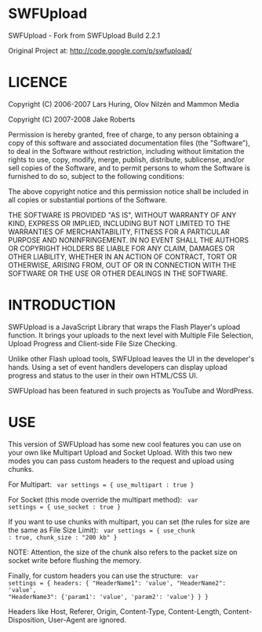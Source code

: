 SWFUpload
=========

SWFUpload - Fork from SWFUpload Build 2.2.1

Original Project at: http://code.google.com/p/swfupload/

LICENCE
=======

Copyright (C) 2006-2007 Lars Huring, Olov Nilzén and Mammon Media

Copyright (C) 2007-2008 Jake Roberts

Permission is hereby granted, free of charge, to any person obtaining a copy of this software and associated documentation files (the "Software"), to deal in the Software without restriction, including without limitation the rights to use, copy, modify, merge, publish, distribute, sublicense, and/or sell copies of the Software, and to permit persons to whom the Software is furnished to do so, subject to the following conditions:

The above copyright notice and this permission notice shall be included in all copies or substantial portions of the Software.

THE SOFTWARE IS PROVIDED "AS IS", WITHOUT WARRANTY OF ANY KIND, EXPRESS OR IMPLIED, INCLUDING BUT NOT LIMITED TO THE WARRANTIES OF MERCHANTABILITY, FITNESS FOR A PARTICULAR PURPOSE AND NONINFRINGEMENT. IN NO EVENT SHALL THE AUTHORS OR COPYRIGHT HOLDERS BE LIABLE FOR ANY CLAIM, DAMAGES OR OTHER LIABILITY, WHETHER IN AN ACTION OF CONTRACT, TORT OR OTHERWISE, ARISING FROM, OUT OF OR IN CONNECTION WITH THE SOFTWARE OR THE USE OR OTHER DEALINGS IN THE SOFTWARE.

INTRODUCTION
============

SWFUpload is a JavaScript Library that wraps the Flash Player's upload function. It brings your uploads to the next level with Multiple File Selection, Upload Progress and Client-side File Size Checking.

Unlike other Flash upload tools, SWFUpload leaves the UI in the developer's hands. Using a set of event handlers developers can display upload progress and status to the user in their own HTML/CSS UI.

SWFUpload has been featured in such projects as YouTube and WordPress.

USE
===

This version of SWFUpload has some new cool features you can use on your own like Multipart Upload and Socket Upload. With this two new modes you can pass custom headers to the request and upload using chunks.

For Multipart:
<code>
	var settings = {
		use_multipart : true
	}
</code>

For Socket (this mode override the multipart method):
<code>
	var settings = {
		use_socket : true
	}
</code>

If you want to use chunks with multipart, you can set (the rules for size are the same as File Size Limit):
<code>
	var settings = {
		use_chunk : true,
		chunk_size : "200 kb"
	}
</code>

NOTE: Attention, the size of the chunk also refers to the packet size on socket write before flushing the memory.

Finally, for custom headers you can use the structure: 
<code>
	var settings = {
		headers: { "HeaderName1": 'value', 
				   "HeaderName2": 'value',
				   "HeaderName3": {'param1': 'value', 'param2': 'value'}
				 }
	}
</code>

Headers like Host, Referer, Origin, Content-Type, Content-Length, Content-Disposition, User-Agent are ignored.
